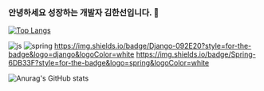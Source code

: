 ### 안녕하세요 성장하는 개발자 김한선입니다. 👋

[![Top Langs](https://github-readme-stats.vercel.app/api/top-langs/?username=hansun-hub)](https://github.com/anuraghazra/github-readme-stats)

![js](https://img.shields.io/badge/JavaScript-F7DF1E?style=for-the-badge&logo=JavaScript&logoColor=white)
![spring](https://img.shields.io/badge/Java-ED8B00?style=for-the-badge&logo=openjdk&logoColor=white)
https://img.shields.io/badge/Django-092E20?style=for-the-badge&logo=django&logoColor=white
https://img.shields.io/badge/Spring-6DB33F?style=for-the-badge&logo=spring&logoColor=white

<!--
**hansun-hub/hansun-hub** is a ✨ _special_ ✨ repository because its `README.md` (this file) appears on your GitHub profile.

Here are some ideas to get you started:

- 🔭 I’m currently working on ...
- 🌱 I’m currently learning ...
- 👯 I’m looking to collaborate on ...
- 🤔 I’m looking for help with ...
- 💬 Ask me about ...
- 📫 How to reach me: ...
- 😄 Pronouns: ...
- ⚡ Fun fact: ...
-->

![Anurag's GitHub stats](https://github-readme-stats.vercel.app/api?username=hansun-hub&show_icons=true&theme=radical)

